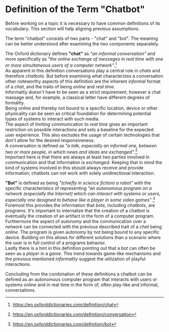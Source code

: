 Definition of the Term "Chatbot"
================================

Before working on a topic it is necessary to have common definitions of its vocabulary.
This section will help aligning previous assumptions.

The term "chatbot" consists of two parts - "chat" and "bot". The meaning can be better understood after examining the two components separately.

The Oxford dictionary defines **"chat"** as *"an informal conversation"* and more specifically as *"the online exchange of messages in real time with one or more simultaneous users of a computer network"*.[^1]
<br>
As apparent in this definition conversations play a central role in *chats* and therefore *chatbots*.
But before examining what characterizes a conversation other noteworthy aspects of this definition are the inherent *informal* format of a *chat*, and the traits of being *online* and *real time*.
<br>
Informality doesn't have to be seen as a strict requirement; however a chat massage and, for example, a classical letter have different degrees of formality.
<br>
Being *online* and thereby not bound to a specific location, device or other physicality can be seen as critical foundation for determining potential types of systems to interact with such media.
<br>
The aspect of limiting communication to *real time* gives an important restriction on possible interactions and sets a baseline for the expected user experience. This also excludes the usage of certain technologies that don't allow for the desired responsiveness.
<br>
A conversation is defined as *"a talk, especially an informal one, between two or more people, in which news and ideas are exchanged"*.[^2]
<br>
Important here is that there are always at least *two* parties involved in communication and that information is *exchanged*.
Keeping that in mind the kind of systems involved in this should always receive and provide information; chatbots can not work with solely unidirectional interaction.

**"Bot"** is defined as being *"(chiefly in science fiction) a robot"* with the specific characteristics of representing *"an autonomous program on a network (especially the Internet) which can interact with systems or users, especially one designed to behave like a player in some video games"*.[^3]
<br>
Foremost this provides the information that *bots*, including *chatbots*, are *programs*.
It's important to internalize that the creation of a chatbot is eventually the creation of an artifact in the form of a computer program.
<br>
Furthermore the aspect of *autonomy* and the communication over a *network* can be connected with the previous described trait of a *chat* being *online*.
The program is given autonomy by not being bound to any specific device. Building on this allows for different solutions than a scenario where the user is in full control of a programs behavior.
<br>
Lastly there is a hint in this definition pointing out that a *bot* can often be seen as a *player* in a *game*.
This trend towards game-like mechanisms and the previous mentioned *informality* suggest the utilization of playful interactions.

Concluding from the combination of these definitions a chatbot can be defined as an autonomous computer program that interacts with users or systems online and in real time in the form of, often play-like and informal, conversations.


[^1]: https://en.oxforddictionaries.com/definition/chat
[^2]: https://en.oxforddictionaries.com/definition/conversation
[^3]: https://en.oxforddictionaries.com/definition/bot

